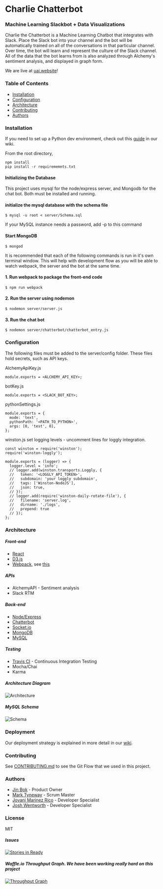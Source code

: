 # Charlie Chatterbot

### Machine Learning Slackbot + Data Visualizations
Charlie the Chatterbot is a Machine Learning Chatbot that integrates with Slack.  Place the Slack bot into your channel
and the bot will be automatically trained on all of the conversations in that particular channel.
Over time, the bot will learn and represent the culture of the Slack channel.  All of the data that the bot learns
from is also analyzed through Alchemy's sentiment analysis, and displayed in graph form.

We are live at [uai.website](uai.website)!

### Table of Contents
 - [Installation](#installation)
 - [Configuration](#configuration)
 - [Architecture](#architecture)
 - [Contributing](#contributing)
 - [Authors](#authors)

### Installation
If you need to set up a Python dev environment, check out this [guide](https://github.com/imminent-tuba/thesis/wiki/Python-Environment-Setup) in our wiki.

From the root directory,
```
npm install
pip install -r requirememnts.txt
```

#### Initializing the Database
This project uses mysql for the node/express server, and Mongodb for the chat bot. Both must be installed and running.

#### initialize the mysql database with the schema file
```
$ mysql -u root < server/Schema.sql

```
If your MySQL instance needs a password, add -p <password> to this command

#### Start MongoDB
```
$ mongod
```

It is recommended that each of the following commands is run in it's own terminal window.
This will help with development flow as you will be able to watch webpack, the server and the bot at the same time.

#### 1. Run webpack to package the front-end code
```
$ npm run webpack
```
#### 2. Run the server using nodemon
```
$ nodemon server/server.js
```
#### 3. Run the chat bot
```
$ nodemon server/chatterbot/chatterbot_entry.js
```

### Configuration
The following files must be added to the server/config folder.
These files hold secrets, such as API keys.

AlchemyApiKey.js
```
module.exports = <ALCHEMY_API_KEY>;
```
botKey.js
```
module.exports = <SLACK_BOT_KEY>;
```
pythonSettings.js
```
module.exports = {
  mode: 'text',
  pythonPath: '<PATH_TO_PYTHON>',
  args: [0, 'test', 0],
};
```
winston.js
set logging levels - uncomment lines for loggly integration.
```
const winston = require('winston');
require('winston-loggly');

module.exports = (logger) => {
  logger.level = 'info';
  // logger.add(winston.transports.Loggly, {
  //   token: '<LOGGLY_API_TOKEN>',
  //   subdomain: 'your loggly subdomain',
  //   tags: ['Winston-NodeJS'],
  //   json: true,
  // });
  // logger.add(require('winston-daily-rotate-file'), {
  //   filename: 'server.log',
  //   dirname: './logs',
  //   prepend: true
  // });
};

```

### Architecture

##### Front-end
* [React](https://facebook.github.io/react/)
* [D3.js](https://d3js.org/)
* [Webpack](https://webpack.github.io/), see [this](https://github.com/naomiajacobs/reactBoilerplate)

##### APIs
* AlchemyAPI - Sentiment analysis
* Slack RTM

##### Back-end
* [Node/Express](http://expressjs.com/)
* [Chatterbot](https://github.com/gunthercox/ChatterBot)
* [Socket.io](http://socket.io/)
* [MongoDB](https://www.mongodb.org/)
* [MySQL](https://www.mysql.com/)

##### Testing
* [Travis CI](https://travis-ci.org/) - Continuous Integration Testing
* Mocha/Chai
* Karma

##### Architecture Diagram
![Architecture](http://i66.tinypic.com/9fuujt.png)

##### MySQL Schema
![Schema](http://i67.tinypic.com/2drgz13.png)

### Deployment
Our deployment strategy is explained in more detail in our [wiki](https://github.com/imminent-tuba/thesis/wiki/Deployment).

### Contributing
See [CONTRIBUTING.md](CONTRIBUTING.md) to see the Git Flow that we used in this project.

### Authors
* [Jin Bok](https://www.linkedin.com/in/jinbok) - Product Owner
* [Mark Tyneway](https://www.linkedin.com/in/marktyneway) - Scrum Master
* [Jovani Marinez Rico](www.linkedin.com/in/jovanirico) - Developer Specialist
* [Josh Wentworth](https://www.linkedin.com/in/joshwentworth) - Developer Specialist

### License
MIT

##### Issues
[![Stories in Ready](https://badge.waffle.io/imminent-tuba/thesis.svg?label=ready&title=Ready)](http://waffle.io/imminent-tuba/thesis)


##### Waffle.io Throughput Graph. We have been working really hard on this project
[![Throughput Graph](https://graphs.waffle.io/imminent-tuba/thesis/throughput.svg)](https://waffle.io/imminent-tuba/thesis/metrics/throughput)
